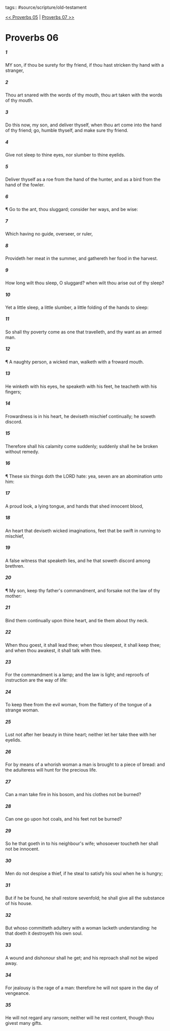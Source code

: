 tags:: #source/scripture/old-testament

[<< Proverbs 05](/Old_Testament/20_Proverbs/Proverbs_05.md) | [Proverbs 07 >>](/Old_Testament/20_Proverbs/Proverbs_07.md)

# Proverbs 06

##### 1

MY son, if thou be surety for thy friend, if thou hast stricken thy hand with a stranger,

##### 2

Thou art snared with the words of thy mouth, thou art taken with the words of thy mouth.

##### 3

Do this now, my son, and deliver thyself, when thou art come into the hand of thy friend; go, humble thyself, and make sure thy friend.

##### 4

Give not sleep to thine eyes, nor slumber to thine eyelids.

##### 5

Deliver thyself as a roe from the hand of the hunter, and as a bird from the hand of the fowler.

##### 6

¶ Go to the ant, thou sluggard; consider her ways, and be wise:

##### 7

Which having no guide, overseer, or ruler,

##### 8

Provideth her meat in the summer, and gathereth her food in the harvest.

##### 9

How long wilt thou sleep, O sluggard? when wilt thou arise out of thy sleep?

##### 10

Yet a little sleep, a little slumber, a little folding of the hands to sleep:

##### 11

So shall thy poverty come as one that travelleth, and thy want as an armed man.

##### 12

¶ A naughty person, a wicked man, walketh with a froward mouth.

##### 13

He winketh with his eyes, he speaketh with his feet, he teacheth with his fingers;

##### 14

Frowardness is in his heart, he deviseth mischief continually; he soweth discord.

##### 15

Therefore shall his calamity come suddenly; suddenly shall he be broken without remedy.

##### 16

¶ These six things doth the LORD hate: yea, seven are an abomination unto him:

##### 17

A proud look, a lying tongue, and hands that shed innocent blood,

##### 18

An heart that deviseth wicked imaginations, feet that be swift in running to mischief,

##### 19

A false witness that speaketh lies, and he that soweth discord among brethren.

##### 20

¶ My son, keep thy father's commandment, and forsake not the law of thy mother:

##### 21

Bind them continually upon thine heart, and tie them about thy neck.

##### 22

When thou goest, it shall lead thee; when thou sleepest, it shall keep thee; and when thou awakest, it shall talk with thee.

##### 23

For the commandment is a lamp; and the law is light; and reproofs of instruction are the way of life:

##### 24

To keep thee from the evil woman, from the flattery of the tongue of a strange woman.

##### 25

Lust not after her beauty in thine heart; neither let her take thee with her eyelids.

##### 26

For by means of a whorish woman a man is brought to a piece of bread: and the adulteress will hunt for the precious life.

##### 27

Can a man take fire in his bosom, and his clothes not be burned?

##### 28

Can one go upon hot coals, and his feet not be burned?

##### 29

So he that goeth in to his neighbour's wife; whosoever toucheth her shall not be innocent.

##### 30

Men do not despise a thief, if he steal to satisfy his soul when he is hungry;

##### 31

But if he be found, he shall restore sevenfold; he shall give all the substance of his house.

##### 32

But whoso committeth adultery with a woman lacketh understanding: he that doeth it destroyeth his own soul.

##### 33

A wound and dishonour shall he get; and his reproach shall not be wiped away.

##### 34

For jealousy is the rage of a man: therefore he will not spare in the day of vengeance.

##### 35

He will not regard any ransom; neither will he rest content, though thou givest many gifts.

